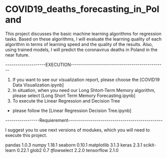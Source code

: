 # COVID19_deaths_forecasting_in_Poland
This project discusses the basic machine learning algorithms for regression tasks. Based on these algorithms, I will evaluate the learning quality of each algorithm in terms of learning speed and the quality of the results. Also, using trained models, I will predict the coronavirus deaths in Poland in the near future.


--------------------EXECUTION-----------------------------------------------

1. If you want to see our visualization report, please choose the
[COVID19 Data Visualization.ipynb] 
2. In situation, when you need our Long Shtort-Term Memory algorithm, 
please select [Long Short Term Memory
Forecasting.ipynb] 
3. To execute the Linear Regression and Decision Tree
- please follow the [Linear Regression Decision Tree.ipynb]


-----------------Requierement-----------------------------------------------

I suggest you to use next versions of modukes, which you will need to
execute this project.

pandas 		1.0.3 
numpy 		1.18.1 
seaborn 	0.10.1 
matplotlib 	3.1.3 
keras 		2.3.1
scikit-learn 	0.22.1 
glob2 		0.7 
*tflow*select 	2.2.0 
tensorflow 	2.1.0

